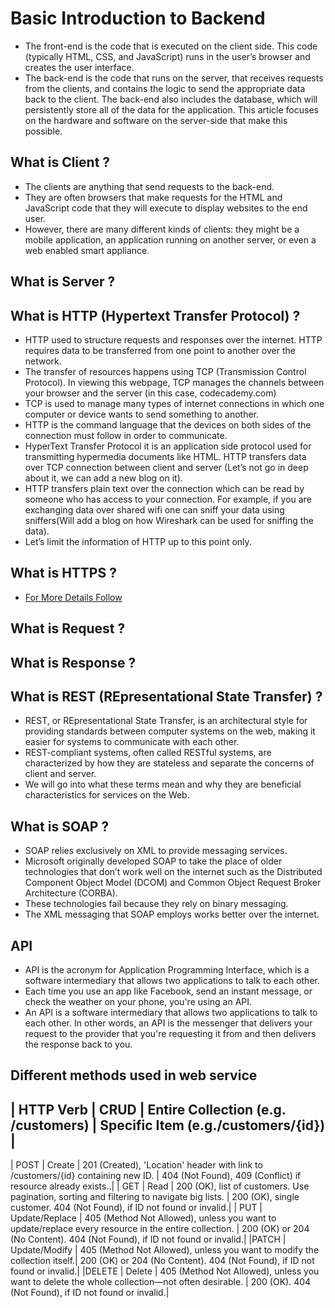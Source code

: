 # Basic Introduction to Backend

- The front-end is the code that is executed on the client side. This code (typically HTML, CSS, and JavaScript) runs in the user’s browser and creates the user interface.
- The back-end is the code that runs on the server, that receives requests from the clients, and contains the logic to send the appropriate data back to the client. The back-end also includes the database, which will persistently store all of the data for the application. This article focuses on the hardware and software on the server-side that make this possible.

## What is Client ?

- The clients are anything that send requests to the back-end.
- They are often browsers that make requests for the HTML and JavaScript code that they will execute to display websites to the end user.
- However, there are many different kinds of clients: they might be a mobile application, an application running on another server, or even a web enabled smart appliance.

## What is Server ?

## What is HTTP (Hypertext Transfer Protocol) ?

- HTTP used to structure requests and responses over the internet. HTTP requires data to be transferred from one point to another over the network.
- The transfer of resources happens using TCP (Transmission Control Protocol). In viewing this webpage, TCP manages the channels between your browser and the server (in this case, codecademy.com)
- TCP is used to manage many types of internet connections in which one computer or device wants to send something to another.
- HTTP is the command language that the devices on both sides of the connection must follow in order to communicate.
- HyperText Transfer Protocol it is an application side protocol used for transmitting hypermedia documents like HTML. HTTP transfers data over TCP connection between client and server (Let’s not go in deep about it, we can add a new blog on it).
- HTTP transfers plain text over the connection which can be read by someone who has access to your connection. For example, if you are exchanging data over shared wifi one can sniff your data using sniffers(Will add a blog on how Wireshark can be used for sniffing the data).
- Let’s limit the information of HTTP up to this point only.

## What is HTTPS ?

- [For More Details Follow](https://love2dev.com/blog/how-https-works/)

## What is Request ?

## What is Response ?

## What is REST (REpresentational State Transfer) ?

- REST, or REpresentational State Transfer, is an architectural style for providing standards between computer systems on the web, making it easier for systems to communicate with each other.
- REST-compliant systems, often called RESTful systems, are characterized by how they are stateless and separate the concerns of client and server.
- We will go into what these terms mean and why they are beneficial characteristics for services on the Web.

## What is SOAP ?

- SOAP relies exclusively on XML to provide messaging services.
- Microsoft originally developed SOAP to take the place of older technologies that don’t work well on the internet such as the Distributed Component Object Model (DCOM) and Common Object Request Broker Architecture (CORBA).
- These technologies fail because they rely on binary messaging.
- The XML messaging that SOAP employs works better over the internet.

## API

- API is the acronym for Application Programming Interface, which is a software intermediary that allows two applications to talk to each other.
- Each time you use an app like Facebook, send an instant message, or check the weather on your phone, you're using an API.
- An API is a software intermediary that allows two applications to talk to each other. In other words, an API is the messenger that delivers your request to the provider that you're requesting it from and then delivers the response back to you.

## Different methods used in web service

## | HTTP Verb | CRUD | Entire Collection (e.g. /customers) | Specific Item (e.g./customers/{id}) |

| POST | Create | 201 (Created), 'Location' header with link to /customers/{id} containing new ID. | 404 (Not Found), 409 (Conflict) if resource already exists..|
| GET | Read | 200 (OK), list of customers. Use pagination, sorting and filtering to navigate big lists. | 200 (OK), single customer. 404 (Not Found), if ID not found or invalid.|
| PUT | Update/Replace | 405 (Method Not Allowed), unless you want to update/replace every resource in the entire collection. | 200 (OK) or 204 (No Content). 404 (Not Found), if ID not found or invalid.|
|PATCH | Update/Modify | 405 (Method Not Allowed), unless you want to modify the collection itself.| 200 (OK) or 204 (No Content). 404 (Not Found), if ID not found or invalid.|
|DELETE | Delete | 405 (Method Not Allowed), unless you want to delete the whole collection—not often desirable. | 200 (OK). 404 (Not Found), if ID not found or invalid.|
